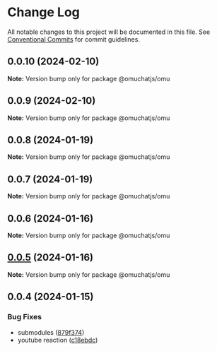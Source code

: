 # Change Log

All notable changes to this project will be documented in this file.
See [Conventional Commits](https://conventionalcommits.org) for commit guidelines.

## 0.0.10 (2024-02-10)

**Note:** Version bump only for package @omuchatjs/omu

## 0.0.9 (2024-02-10)

**Note:** Version bump only for package @omuchatjs/omu

## 0.0.8 (2024-01-19)

**Note:** Version bump only for package @omuchatjs/omu

## 0.0.7 (2024-01-19)

**Note:** Version bump only for package @omuchatjs/omu

## 0.0.6 (2024-01-16)

**Note:** Version bump only for package @omuchatjs/omu

## [0.0.5](https://github.com/OMUCHAT/omu.js/compare/v0.0.4...v0.0.5) (2024-01-16)

**Note:** Version bump only for package @omuchatjs/omu

## 0.0.4 (2024-01-15)

### Bug Fixes

- submodules ([879f374](https://github.com/OMUCHAT/omu.js/commit/879f37402a0c9c5d85867493ca33a1c84316d201))
- youtube reaction ([c18ebdc](https://github.com/OMUCHAT/omu.js/commit/c18ebdc439a4cce6ea0f22301ed2f934ae99154e))
